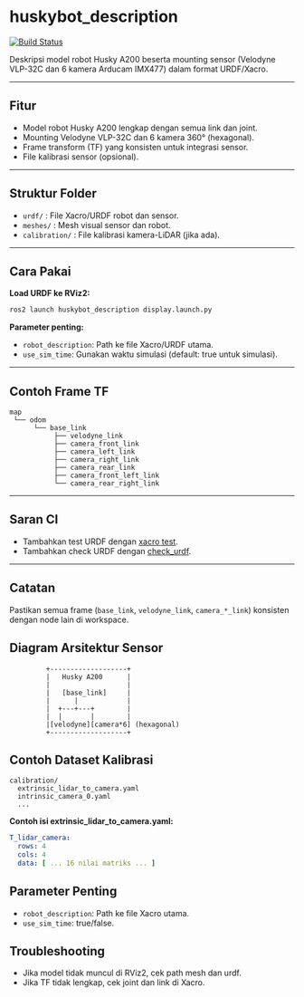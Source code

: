 # huskybot_description

[![Build Status](https://github.com/yourusername/huskybot/actions/workflows/ci.yml/badge.svg)](https://github.com/yourusername/huskybot/actions)

Deskripsi model robot Husky A200 beserta mounting sensor (Velodyne VLP-32C dan 6 kamera Arducam IMX477) dalam format URDF/Xacro.

---

## Fitur
- Model robot Husky A200 lengkap dengan semua link dan joint.
- Mounting Velodyne VLP-32C dan 6 kamera 360° (hexagonal).
- Frame transform (TF) yang konsisten untuk integrasi sensor.
- File kalibrasi sensor (opsional).

---

## Struktur Folder
- `urdf/` : File Xacro/URDF robot dan sensor.
- `meshes/` : Mesh visual sensor dan robot.
- `calibration/` : File kalibrasi kamera-LiDAR (jika ada).

---

## Cara Pakai

**Load URDF ke RViz2:**
```sh
ros2 launch huskybot_description display.launch.py
```

**Parameter penting:**
- `robot_description`: Path ke file Xacro/URDF utama.
- `use_sim_time`: Gunakan waktu simulasi (default: true untuk simulasi).

---

## Contoh Frame TF
```
map
 └── odom
      └── base_link
           ├── velodyne_link
           ├── camera_front_link
           ├── camera_left_link
           ├── camera_right_link
           ├── camera_rear_link
           ├── camera_front_left_link
           └── camera_rear_right_link
```

---

## Saran CI
- Tambahkan test URDF dengan [xacro test](http://wiki.ros.org/xacro#Testing).
- Tambahkan check URDF dengan [check_urdf](http://wiki.ros.org/check_urdf).

---

## Catatan
Pastikan semua frame (`base_link`, `velodyne_link`, `camera_*_link`) konsisten dengan node lain di workspace.

## Diagram Arsitektur Sensor

```
         +-------------------+
         |   Husky A200      |
         |                   |
         |   [base_link]     |
         |      |            |
         |  +---+---+        |
         |  |       |        |
         |[velodyne][camera*6] (hexagonal)
         +-------------------+
```

## Contoh Dataset Kalibrasi

```
calibration/
  extrinsic_lidar_to_camera.yaml
  intrinsic_camera_0.yaml
  ...
```

**Contoh isi extrinsic_lidar_to_camera.yaml:**
```yaml
T_lidar_camera:
  rows: 4
  cols: 4
  data: [ ... 16 nilai matriks ... ]
```

## Parameter Penting

- `robot_description`: Path ke file Xacro utama.
- `use_sim_time`: true/false.

## Troubleshooting

- Jika model tidak muncul di RViz2, cek path mesh dan urdf.
- Jika TF tidak lengkap, cek joint dan link di Xacro.